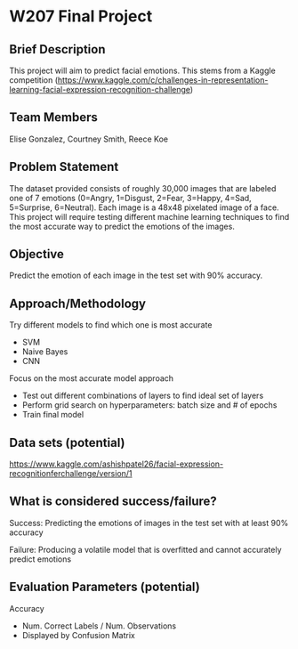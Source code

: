 # W207 Final Project
## Brief Description
This project will aim to predict facial emotions. This stems from a Kaggle competition (https://www.kaggle.com/c/challenges-in-representation-learning-facial-expression-recognition-challenge)
## Team Members
Elise Gonzalez, Courtney Smith, Reece Koe
## Problem Statement 
The dataset provided consists of roughly 30,000 images that are labeled one of 7 emotions (0=Angry, 1=Disgust, 2=Fear, 3=Happy, 4=Sad, 5=Surprise, 6=Neutral). Each image is a 48x48 pixelated image of a face. This project will require testing different machine learning techniques to find the most accurate way to predict the emotions of the images.
## Objective 
Predict the emotion of each image in the test set with 90% accuracy.
## Approach/Methodology
Try different models to find which one is most accurate 
- SVM 
- Naive Bayes
- CNN

Focus on the most accurate model approach
- Test out different combinations of layers to find ideal set of layers 
- Perform grid search on hyperparameters: batch size and # of epochs
- Train final model

## Data sets (potential)
https://www.kaggle.com/ashishpatel26/facial-expression-recognitionferchallenge/version/1

## What is considered success/failure? 
Success: Predicting the emotions of images in the test set with at least 90% accuracy

Failure: Producing a volatile model that is overfitted and cannot accurately predict emotions
## Evaluation Parameters (potential)
Accuracy 
- Num. Correct Labels / Num. Observations
- Displayed by Confusion Matrix 

